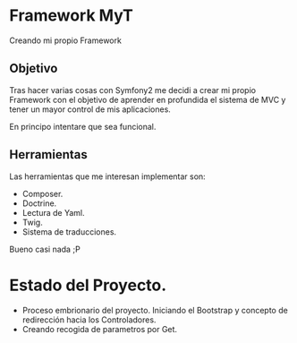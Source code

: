 # Framework MyT

Creando mi propio Framework

## Objetivo

Tras hacer varias cosas con Symfony2 me decidi a crear mi propio Framework con el objetivo de aprender en profundida el sistema de MVC y tener un mayor control de mis aplicaciones.

En principo intentare que sea funcional.

## Herramientas

Las herramientas que me interesan implementar son:

- Composer.
- Doctrine.
- Lectura de Yaml.
- Twig.
- Sistema de traducciones.

Bueno casi nada ;P

# Estado del Proyecto.

- Proceso embrionario del proyecto. Iniciando el Bootstrap y concepto de redirección hacia los Controladores.
- Creando recogida de parametros por Get.
 



